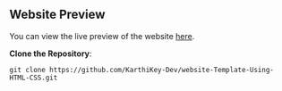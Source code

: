 ## Website Preview

You can view the live preview of the website [here](https://karthikey-dev.github.io/website/).

**Clone the Repository**: 

  ``` git clone https://github.com/KarthiKey-Dev/website-Template-Using-HTML-CSS.git ```
